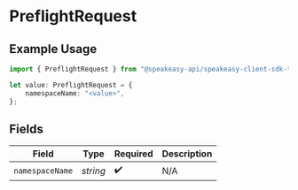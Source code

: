 # PreflightRequest

## Example Usage

```typescript
import { PreflightRequest } from "@speakeasy-api/speakeasy-client-sdk-typescript/sdk/models/shared";

let value: PreflightRequest = {
    namespaceName: "<value>",
};
```

## Fields

| Field              | Type               | Required           | Description        |
| ------------------ | ------------------ | ------------------ | ------------------ |
| `namespaceName`    | *string*           | :heavy_check_mark: | N/A                |